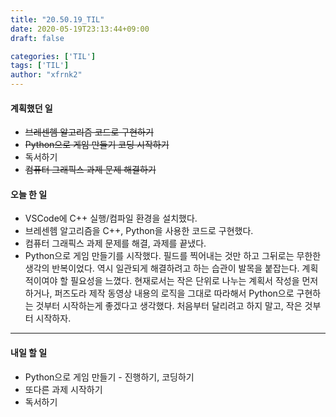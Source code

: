 ```yaml
---
title: "20.50.19_TIL"
date: 2020-05-19T23:13:44+09:00
draft: false

categories: ['TIL']
tags: ['TIL']
author: "xfrnk2"
---
```

#### 계획했던 일
+ ~~브레센헴 알고리즘 코드로 구현하기~~
+ ~~Python으로 게임 만들기 코딩 시작하기~~
+ 독서하기
+ ~~컴퓨터 그래픽스 과제 문제 해결하기~~
#### 오늘 한 일
+ VSCode에 C++ 실행/컴파일 환경을 설치했다.
+ 브레센헴 알고리즘을 C++, Python을 사용한 코드로 구현했다.
+ 컴퓨터 그래픽스 과제 문제를 해결, 과제를 끝냈다.
+ Python으로 게임 만들기를 시작했다. 필드를 찍어내는 것만 하고 그뒤로는 무한한 생각의 반복이었다. 역시 일관되게 해결하려고 하는 습관이 발목을 붙잡는다. 계획적이여야 할 필요성을 느꼈다. 현재로서는 작은 단위로 나누는 계획서 작성을 먼저 하거나, 퍼즈도라 제작 동영상 내용의 로직을 그대로 따라해서 Python으로 구현하는 것부터 시작하는게 좋겠다고 생각했다. 처음부터 달리려고 하지 말고, 작은 것부터 시작하자.

--- 
#### 내일 할 일  

+ Python으로 게임 만들기 - 진행하기, 코딩하기
+ 또다른 과제 시작하기
+ 독서하기
